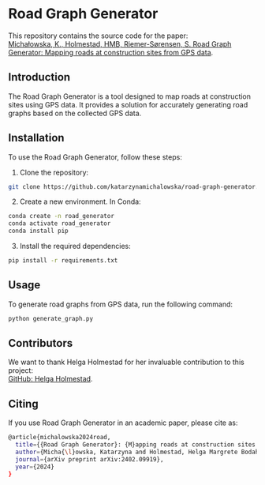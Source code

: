 # Road Graph Generator

This repository contains the source code for the paper:  
[Michałowska, K., Holmestad, HMB, Riemer-Sørensen, S. Road Graph Generator: Mapping roads at construction sites from GPS data](https://arxiv.org/abs/2402.09919).

## Introduction

The Road Graph Generator is a tool designed to map roads at construction sites using GPS data. It provides a solution for accurately generating road graphs based on the collected GPS data.

## Installation

To use the Road Graph Generator, follow these steps:

1. Clone the repository: 
```bash
git clone https://github.com/katarzynamichalowska/road-graph-generator.git
```

2. Create a new environment. In Conda:

```bash
conda create -n road_generator
conda activate road_generator
conda install pip
```

3. Install the required dependencies: 
```bash
pip install -r requirements.txt
```

## Usage

To generate road graphs from GPS data, run the following command:

```bash
python generate_graph.py
```

## Contributors

We want to thank Helga Holmestad for her invaluable contribution to this project:  
[GitHub: Helga Holmestad](https://github.com/helgaholmestadsintef).


## Citing

If you use Road Graph Generator in an academic paper, please cite as:

```bash
@article{michalowska2024road,
  title={{Road Graph Generator}: {M}apping roads at construction sites from {GPS} data},
  author={Micha{\l}owska, Katarzyna and Holmestad, Helga Margrete Bodahl and Riemer-S{\o}rensen, Signe},
  journal={arXiv preprint arXiv:2402.09919},
  year={2024}
}
```


